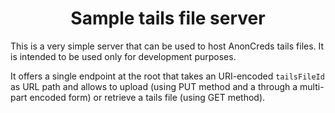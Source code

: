 <h1 align="center"><b>Sample tails file server</b></h1>

This is a very simple server that can be used to host AnonCreds tails files. It is intended to be used only for development purposes.

It offers a single endpoint at the root that takes an URI-encoded `tailsFileId` as URL path and allows to upload (using PUT method and a through a multi-part encoded form) or retrieve a tails file (using GET method).
